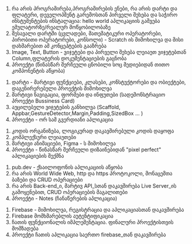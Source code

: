 
<ol>
    <li>რა არის პროგრამირება,პროგრამირების ენები, რა არის დარტი და ფლატერი, დეველოპმენტ გარემოსთან პირველი შეხება და საჭირო ინსტუმენტების ინსტალაცია: hello world აპლიკაციის გაშვება ემულატორზე/რეალურ მოწყობილობაზე</li>
    <li>შესავალი დარტში (ცვლადები, მათემატიკური ოპერატორები, პირობითი ოპერატორები, კონსოლი) - Scratch ის მიმოხილვა და მისი დახმარებით ამ კონცეპტების გააზრება</li>
    <li>Image, Text, Button - ვიჯეტები და პირველი შეხება ლეიაუთ ვიჯეტებთან Column,ფლატერის დოკუმენტაციების გაცნობა</li>
    <li>პროექტი (წინასწარ შერჩეული ცნობილი სოც მედიებიდან თითო კომპონენტის აწყობა)</li>
</ol>

<ol>
    <li>დარტი - მარტივი ფუნქციები, კლასები, კონსტუქტორები და ობიექტები, დაგენირერებული პროექტის მიმოხილვა</li>
    <li>მარტივი ნავიგაცია, ფორმები და ინფუთები (სადემონსტრაციო პროექტი Bussiness Card)</li>
    <li>აუცილებელი ვიჯეტების განხილვა (Scaffold, Appbar,GestureDetector,Margin,Padding,SizedBox ... )</li>
    <li>პროექტი - ორ სამ გვერდიანი აპლიკაცია</li>
</ol>

<ol>
    <li>კოდის ორგანიზება, ლოგიკურად დაკავშირებული კოდის დაყოფა</li>
    <li>კომპლექსური ლეიაუთები</li>
    <li>მარტივი ანიმაციები, Figma - ს მიმოხილვა</li>
    <li>პროექტი - წინასწარ შერჩეული დიზაინებიდან "pixel perfect" აპლიკაციების შექმნა</li>
</ol>

<ol>
    <li>pub.dev - ქსაილოფონის აპლიკაციის აწყობა</li>
    <li>რა არის World Wide Web, http და https პროტოკოლი, მონაცემთა ბაზები და CRUD ოპერაციები</li>
    <li>რა არის Back-end_ი, მარტივ API_სთან დაკავშირება Live Server_ის გამოყენებით, CRUD ოპერაციების მაგალითები</li>
    <li>პროექტი - Notes (ჩანაწერების აპლიკაცია)</li>
</ol>


<ol>
    <li>Firebase - მიმოხილვა, რეგისტრაცია და აპლიკაციასთან დაკავშირება</li>
    <li>Firebase მომხმარებლის აუტენტიფიკაცია </li>
    <li>ჩათის ფუნქციონალის იმპლემენტაცია. ფინალური პროექტისთვის მომზადება</li>
    <li>პროექტი ჩათის აპლიკაცია საერთო firebase_თან დაკავშირება</li>
</ol>
